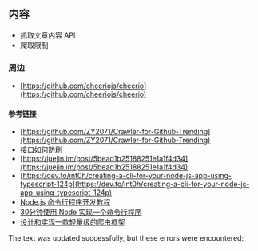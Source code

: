 ## 内容

-   抓取文章内容 API
-   爬取限制

### 周边

-   [https://github.com/cheeriojs/cheerio](https://github.com/cheeriojs/cheerio)

#### 参考链接

-   [https://github.com/ZY2071/Crawler-for-Github-Trending](https://github.com/ZY2071/Crawler-for-Github-Trending)
-   [接口如何防刷](https://github.com/Advanced-Frontend/Daily-Interview-Question/issues/254)
-   [https://juejin.im/post/5bead1b25188251e1a1f4d34](https://juejin.im/post/5bead1b25188251e1a1f4d34)
-   [https://dev.to/int0h/creating-a-cli-for-your-node-js-app-using-typescript-124p](https://dev.to/int0h/creating-a-cli-for-your-node-js-app-using-typescript-124p)
-   [Node.js 命令行程序开发教程](https://www.kancloud.cn/kancloud/command-line-with-node#/catalog)
-   [30分钟使用 Node 实现一个命令行程序](https://zhuanlan.zhihu.com/p/28705824)
-   [设计和实现一款轻量级的爬虫框架](https://zhuanlan.zhihu.com/p/32936993)

The text was updated successfully, but these errors were encountered:
